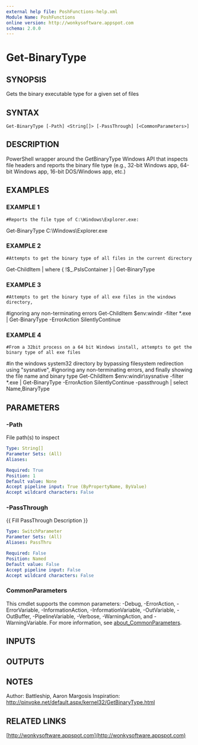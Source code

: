 ```yaml
---
external help file: PoshFunctions-help.xml
Module Name: PoshFunctions
online version: http://wonkysoftware.appspot.com
schema: 2.0.0
---
```


# Get-BinaryType

## SYNOPSIS
Gets the binary executable type for a given set of files

## SYNTAX

```
Get-BinaryType [-Path] <String[]> [-PassThrough] [<CommonParameters>]
```

## DESCRIPTION
PowerShell wrapper around the GetBinaryType Windows API that inspects file headers
and reports the binary file type (e.g., 32-bit Windows app, 64-bit Windows app,
16-bit DOS/Windows app, etc.)

## EXAMPLES

### EXAMPLE 1
```
#Reports the file type of C:\Windows\Explorer.exe:
```

Get-BinaryType C:\Windows\Explorer.exe

### EXAMPLE 2
```
#Attempts to get the binary type of all files in the current directory
```

Get-ChildItem | where { !$_.PsIsContainer } | Get-BinaryType

### EXAMPLE 3
```
#Attempts to get the binary type of all exe files in the windows directory,
```

#ignoring any non-terminating errors
Get-ChildItem $env:windir -filter *.exe | Get-BinaryType -ErrorAction SilentlyContinue

### EXAMPLE 4
```
#From a 32bit process on a 64 bit Windows install, attempts to get the binary type of all exe files
```

#in the windows system32 directory by bypassing filesystem redirection using "sysnative",
#ignoring any non-terminating errors, and finally showing the file name and binary type
Get-ChildItem $env:windir\sysnative -filter *.exe | Get-BinaryType -ErrorAction SilentlyContinue -passthrough | select Name,BinaryType

## PARAMETERS

### -Path
File path(s) to inspect

```yaml
Type: String[]
Parameter Sets: (All)
Aliases:

Required: True
Position: 1
Default value: None
Accept pipeline input: True (ByPropertyName, ByValue)
Accept wildcard characters: False
```

### -PassThrough
{{ Fill PassThrough Description }}

```yaml
Type: SwitchParameter
Parameter Sets: (All)
Aliases: PassThru

Required: False
Position: Named
Default value: False
Accept pipeline input: False
Accept wildcard characters: False
```

### CommonParameters
This cmdlet supports the common parameters: -Debug, -ErrorAction, -ErrorVariable, -InformationAction, -InformationVariable, -OutVariable, -OutBuffer, -PipelineVariable, -Verbose, -WarningAction, and -WarningVariable. For more information, see [about_CommonParameters](http://go.microsoft.com/fwlink/?LinkID=113216).

## INPUTS

## OUTPUTS

## NOTES
Author:      Battleship, Aaron Margosis
Inspiration: http://pinvoke.net/default.aspx/kernel32/GetBinaryType.html

## RELATED LINKS

[http://wonkysoftware.appspot.com](http://wonkysoftware.appspot.com)

